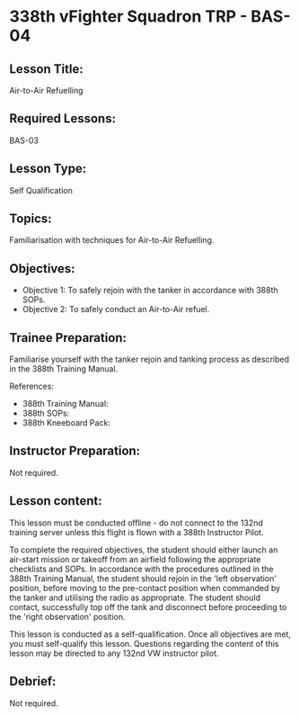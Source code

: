 # 338th vFighter Squadron TRP - BAS-04

## Lesson Title:
Air-to-Air Refuelling

## Required Lessons:
BAS-03

## Lesson Type:
Self Qualification

## Topics:
Familiarisation with techniques for Air-to-Air Refuelling.

## Objectives:
* Objective 1: To safely rejoin with the tanker in accordance with 388th SOPs.
* Objective 2: To safely conduct an Air-to-Air refuel.

## Trainee Preparation:
Familiarise yourself with the tanker rejoin and tanking process as described in the 388th Training Manual.

References:
* 388th Training Manual:
* 388th SOPs:
* 388th Kneeboard Pack:

## Instructor Preparation:
Not required.

## Lesson content:
This lesson must be conducted offline - do not connect to the 132nd training server unless this flight is flown with a 388th Instructor Pilot.

To complete the required objectives, the student should either launch an air-start mission or takeoff from an airfield following the appropriate checklists and SOPs. In accordance with the procedures outlined in the 388th Training Manual, the student should rejoin in the 'left observation' position, before moving to the pre-contact position when commanded by the tanker and utilising the radio as appropriate. The student should contact, successfully top off the tank and disconnect before proceeding to the 'right observation' position.

This lesson is conducted as a self-qualification. Once all objectives are met, you must self-qualify this lesson.
Questions regarding the content of this lesson may be directed to any 132nd VW instructor pilot.

## Debrief:
Not required.